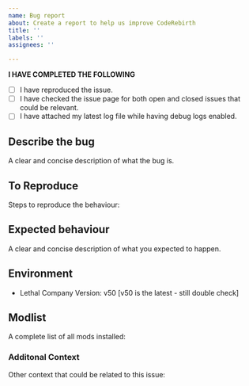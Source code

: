 ```yaml
---
name: Bug report
about: Create a report to help us improve CodeRebirth
title: ''
labels: ''
assignees: ''

---
```


**I HAVE COMPLETED THE FOLLOWING**
 - [ ] I have reproduced the issue.
 - [ ] I have checked the issue page for both open and closed issues that could be relevant.
 - [ ] I have attached my latest log file while having debug logs enabled.

## Describe the bug
A clear and concise description of what the bug is.

## To Reproduce
Steps to reproduce the behaviour:

## Expected behaviour
A clear and concise description of what you expected to happen.

## Environment
 - Lethal Company Version: v50 [v50 is the latest - still double check]

## Modlist
A complete list of all mods installed:

### Additonal Context
Other context that could be related to this issue:
